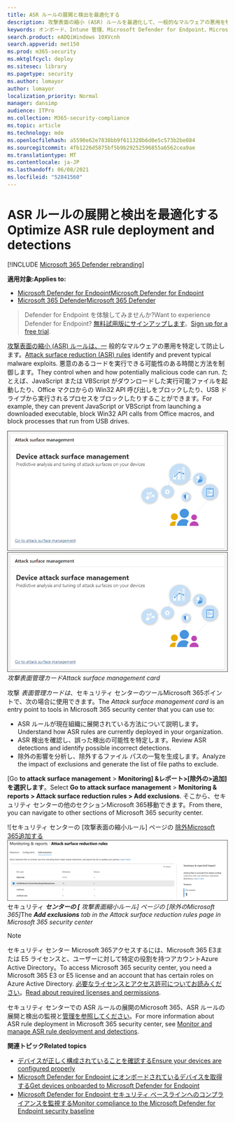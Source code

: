 ```yaml
---
title: ASR ルールの展開と検出を最適化する
description: 攻撃表面の縮小 (ASR) ルールを最適化して、一般的なマルウェアの悪用を特定して防止します。
keywords: オンボード、Intune 管理、Microsoft Defender for Endpoint、Microsoft Defender、Windows Defender、攻撃表面の縮小、ASR、セキュリティ ベースライン
search.product: eADQiWindows 10XVcnh
search.appverid: met150
ms.prod: m365-security
ms.mktglfcycl: deploy
ms.sitesec: library
ms.pagetype: security
ms.author: lomayor
author: lomayor
localization_priority: Normal
manager: dansimp
audience: ITPro
ms.collection: M365-security-compliance
ms.topic: article
ms.technology: mde
ms.openlocfilehash: a5590e62e7838bb9f611320b6d0e5c573b2be084
ms.sourcegitcommit: 4fb1226d5875bf5b9b29252596855a6562cea9ae
ms.translationtype: MT
ms.contentlocale: ja-JP
ms.lasthandoff: 06/08/2021
ms.locfileid: "52841560"
---
```

# <a name="optimize-asr-rule-deployment-and-detections"></a><span data-ttu-id="e1601-104">ASR ルールの展開と検出を最適化する</span><span class="sxs-lookup"><span data-stu-id="e1601-104">Optimize ASR rule deployment and detections</span></span>

[!INCLUDE [Microsoft 365 Defender rebranding](../../includes/microsoft-defender.md)]

<span data-ttu-id="e1601-105">**適用対象:**</span><span class="sxs-lookup"><span data-stu-id="e1601-105">**Applies to:**</span></span>
- [<span data-ttu-id="e1601-106">Microsoft Defender for Endpoint</span><span class="sxs-lookup"><span data-stu-id="e1601-106">Microsoft Defender for Endpoint</span></span>](https://go.microsoft.com/fwlink/p/?linkid=2154037)
- [<span data-ttu-id="e1601-107">Microsoft 365 Defender</span><span class="sxs-lookup"><span data-stu-id="e1601-107">Microsoft 365 Defender</span></span>](https://go.microsoft.com/fwlink/?linkid=2118804)

> <span data-ttu-id="e1601-108">Defender for Endpoint を体験してみませんか?</span><span class="sxs-lookup"><span data-stu-id="e1601-108">Want to experience Defender for Endpoint?</span></span> <span data-ttu-id="e1601-109">[無料試用版にサインアップします](https://www.microsoft.com/en-us/WindowsForBusiness/windows-atp?ocid=docs-wdatp-onboardconfigure-abovefoldlink)。</span><span class="sxs-lookup"><span data-stu-id="e1601-109">[Sign up for a free trial](https://www.microsoft.com/en-us/WindowsForBusiness/windows-atp?ocid=docs-wdatp-onboardconfigure-abovefoldlink).</span></span>

<span data-ttu-id="e1601-110">[攻撃表面の縮小 (ASR) ルールは、一](./attack-surface-reduction.md) 般的なマルウェアの悪用を特定して防止します。</span><span class="sxs-lookup"><span data-stu-id="e1601-110">[Attack surface reduction (ASR) rules](./attack-surface-reduction.md) identify and prevent typical malware exploits.</span></span> <span data-ttu-id="e1601-111">悪意のあるコードを実行できる可能性のある時間と方法を制御します。</span><span class="sxs-lookup"><span data-stu-id="e1601-111">They control when and how potentially malicious code can run.</span></span> <span data-ttu-id="e1601-112">たとえば、JavaScript または VBScript がダウンロードした実行可能ファイルを起動したり、Office マクロからの Win32 API 呼び出しをブロックしたり、USB ドライブから実行されるプロセスをブロックしたりすることができます。</span><span class="sxs-lookup"><span data-stu-id="e1601-112">For example, they can prevent JavaScript or VBScript from launching a downloaded executable, block Win32 API calls from Office macros, and block processes that run from USB drives.</span></span>

<span data-ttu-id="e1601-113">![攻撃表面管理カード](images/secconmgmt_asr_card.png)</span><span class="sxs-lookup"><span data-stu-id="e1601-113">![Attack surface management card](images/secconmgmt_asr_card.png)</span></span><br>
<span data-ttu-id="e1601-114">*攻撃表面管理カード*</span><span class="sxs-lookup"><span data-stu-id="e1601-114">*Attack surface management card*</span></span>

<span data-ttu-id="e1601-115">攻撃 *表面管理カードは*、セキュリティ センターのツールMicrosoft 365ポイントで、次の場合に使用できます。</span><span class="sxs-lookup"><span data-stu-id="e1601-115">The *Attack surface management card* is an entry point to tools in Microsoft 365 security center that you can use to:</span></span>

* <span data-ttu-id="e1601-116">ASR ルールが現在組織に展開されている方法について説明します。</span><span class="sxs-lookup"><span data-stu-id="e1601-116">Understand how ASR rules are currently deployed in your organization.</span></span>
* <span data-ttu-id="e1601-117">ASR 検出を確認し、誤った検出の可能性を特定します。</span><span class="sxs-lookup"><span data-stu-id="e1601-117">Review ASR detections and identify possible incorrect detections.</span></span>
* <span data-ttu-id="e1601-118">除外の影響を分析し、除外するファイル パスの一覧を生成します。</span><span class="sxs-lookup"><span data-stu-id="e1601-118">Analyze the impact of exclusions and generate the list of file paths to exclude.</span></span>

<span data-ttu-id="e1601-119">[Go **to attack surface management**  >  **Monitoring] &レポート>[除外の>追加] を選択します**。</span><span class="sxs-lookup"><span data-stu-id="e1601-119">Select **Go to attack surface management** > **Monitoring & reports > Attack surface reduction rules > Add exclusions**.</span></span> <span data-ttu-id="e1601-120">そこから、セキュリティ センターの他のセクションMicrosoft 365移動できます。</span><span class="sxs-lookup"><span data-stu-id="e1601-120">From there, you can navigate to other sections of Microsoft 365 security center.</span></span>

<span data-ttu-id="e1601-121">![セキュリティ センターの [攻撃表面の縮小ルール] ページの [除外Microsoft 365追加する](images/secconmgmt_asr_m365exlusions.png)</span><span class="sxs-lookup"><span data-stu-id="e1601-121">![Add exclusions tab in the Attack surface reduction rules page in Microsoft 365 security center](images/secconmgmt_asr_m365exlusions.png)</span></span><br>
<span data-ttu-id="e1601-122">セキュリティ ***センターの [** 攻撃表面縮小ルール] ページの [除外のMicrosoft 365]*</span><span class="sxs-lookup"><span data-stu-id="e1601-122">The ***Add exclusions** tab in the Attack surface reduction rules page in Microsoft 365 security center*</span></span>

> [!NOTE]
> <span data-ttu-id="e1601-123">セキュリティ センター Microsoft 365アクセスするには、Microsoft 365 E3または E5 ライセンスと、ユーザーに対して特定の役割を持つアカウントAzure Active Directory。</span><span class="sxs-lookup"><span data-stu-id="e1601-123">To access Microsoft 365 security center, you need a Microsoft 365 E3 or E5 license and an account that has certain roles on Azure Active Directory.</span></span> <span data-ttu-id="e1601-124">[必要なライセンスとアクセス許可についてお読みください](/office365/securitycompliance/microsoft-security-and-compliance#required-licenses-and-permissions)。</span><span class="sxs-lookup"><span data-stu-id="e1601-124">[Read about required licenses and permissions](/office365/securitycompliance/microsoft-security-and-compliance#required-licenses-and-permissions).</span></span>

<span data-ttu-id="e1601-125">セキュリティ センターでの ASR ルールの展開のMicrosoft 365、ASR ルールの展開と検出の監視と[管理を参照してください](/office365/securitycompliance/monitor-devices#monitor-and-manage-asr-rule-deployment-and-detections)。</span><span class="sxs-lookup"><span data-stu-id="e1601-125">For more information about ASR rule deployment in Microsoft 365 security center, see [Monitor and manage ASR rule deployment and detections](/office365/securitycompliance/monitor-devices#monitor-and-manage-asr-rule-deployment-and-detections).</span></span>

<span data-ttu-id="e1601-126">**関連トピック**</span><span class="sxs-lookup"><span data-stu-id="e1601-126">**Related topics**</span></span>

* [<span data-ttu-id="e1601-127">デバイスが正しく構成されていることを確認する</span><span class="sxs-lookup"><span data-stu-id="e1601-127">Ensure your devices are configured properly</span></span>](configure-machines.md)
* [<span data-ttu-id="e1601-128">Microsoft Defender for Endpoint にオンボードされているデバイスを取得する</span><span class="sxs-lookup"><span data-stu-id="e1601-128">Get devices onboarded to Microsoft Defender for Endpoint</span></span>](configure-machines-onboarding.md)
* [<span data-ttu-id="e1601-129">Microsoft Defender for Endpoint セキュリティ ベースラインへのコンプライアンスを監視する</span><span class="sxs-lookup"><span data-stu-id="e1601-129">Monitor compliance to the Microsoft Defender for Endpoint security baseline</span></span>](configure-machines-security-baseline.md)
